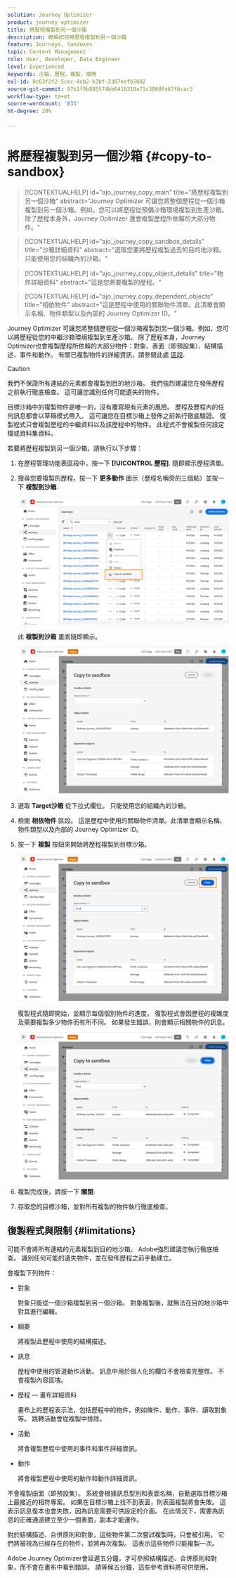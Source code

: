 ```yaml
---
solution: Journey Optimizer
product: journey optimizer
title: 將歷程複製到另一個沙箱
description: 瞭解如何將歷程複製到另一個沙箱
feature: Journeys, Sandoxes
topic: Content Management
role: User, Developer, Data Engineer
level: Experienced
keywords: 沙箱，歷程，複製，環境
exl-id: 8c63f2f2-5cec-4cb2-b3bf-2387eefb5002
source-git-commit: 07b1f9b885574bb6418310a71c3060fa67f6cac3
workflow-type: tm+mt
source-wordcount: '835'
ht-degree: 20%

---
```


# 將歷程複製到另一個沙箱 {#copy-to-sandbox}

>[!CONTEXTUALHELP]
>id="ajo_journey_copy_main"
>title="將歷程複製到另一個沙箱"
>abstract="Journey Optimizer 可讓您將整個歷程從一個沙箱複製到另一個沙箱。例如，您可以將歷程從預備沙箱環境複製到生產沙箱。除了歷程本身外，Journey Optimizer 還會複製歷程所依賴的大部分物件。"

>[!CONTEXTUALHELP]
>id="ajo_journey_copy_sandbox_details"
>title="沙箱詳細資料"
>abstract="選取您要將歷程複製過去的目的地沙箱。只能使用您的組織內的沙箱。"

>[!CONTEXTUALHELP]
>id="ajo_journey_copy_object_details"
>title="物件詳細資料"
>abstract="這是您將要複製的歷程。"

>[!CONTEXTUALHELP]
>id="ajo_journey_copy_dependent_objects"
>title="相依物件"
>abstract="這是歷程中使用的關聯物件清單。此清單會顯示名稱、物件類型以及內部的 Journey Optimizer ID。"

Journey Optimizer 可讓您將整個歷程從一個沙箱複製到另一個沙箱。例如，您可以將歷程從您的中繼沙箱環境複製到生產沙箱。 除了歷程本身，Journey Optimizer也會複製歷程所依賴的大部分物件：對象、表面（即預設集）、結構描述、事件和動作。 有關已複製物件的詳細資訊，請參閱此處 [區段](#limitations).

>[!CAUTION]
>
>我們不保證所有連結的元素都會複製到目的地沙箱。 我們強烈建議您在發佈歷程之前執行徹底檢查。 這可讓您識別任何可能遺失的物件。

目標沙箱中的複製物件是唯一的，沒有覆寫現有元素的風險。 歷程及歷程內的任何訊息都會以草稿模式帶入。 這可讓您在目標沙箱上發佈之前執行徹底驗證。 復製程式只會複製歷程的中繼資料以及該歷程中的物件。 此程式不會複製任何設定檔或資料集資料。

若要將歷程複製到另一個沙箱，請執行以下步驟：

1. 在歷程管理功能表區段中，按一下 **[!UICONTROL 歷程]**. 隨即顯示歷程清單。

2. 搜尋您要複製的歷程，按一下 **更多動作** 圖示（歷程名稱旁的三個點）並按一下 **複製到沙箱**.

   ![](assets/copy-sandbox1.png)

   此 **複製到沙箱** 畫面隨即顯示。

   ![](assets/copy-sandbox2.png)

3. 選取 **Target沙箱** 從下拉式欄位。 只能使用您的組織內的沙箱。

4. 檢閱 **相依物件** 區段。 這是歷程中使用的關聯物件清單。此清單會顯示名稱、物件類型以及內部的 Journey Optimizer ID。

5. 按一下 **複製** 按鈕來開始將歷程複製到目標沙箱。

   ![](assets/copy-sandbox3.png)

   復製程式隨即開始，並顯示每個個別物件的進度。 復製程式會因歷程的複雜度及需要複製多少物件而有所不同。 如果發生錯誤，則會顯示相關物件的訊息。

   ![](assets/copy-sandbox4.png)

6. 複製完成後，請按一下 **關閉**.

7. 存取您的目標沙箱，並對所有複製的物件執行徹底檢查。

## 復製程式與限制 {#limitations}

可能不會將所有連結的元素複製到目的地沙箱。 Adobe強烈建議您執行徹底檢查。 識別任何可能的遺失物件，並在發佈歷程之前手動建立。

會複製下列物件：

* 對象

  對象只能從一個沙箱複製到另一個沙箱。 對象複製後，就無法在目的地沙箱中對其進行編輯。

* 綱要

  將複製此歷程中使用的結構描述。

* 訊息

  歷程中使用的管道動作活動。 訊息中用於個人化的欄位不會檢查完整性。 不會複製內容區塊。

* 歷程 — 畫布詳細資料

  畫布上的歷程表示法，包括歷程中的物件，例如條件、動作、事件、讀取對象等。 跳轉活動會從複製中排除。

* 活動

  將會複製歷程中使用的事件和事件詳細資訊。

* 動作

  將會複製歷程中使用的動作和動作詳細資訊。

不會複製曲面（即預設集）。 系統會根據訊息型別和表面名稱，自動選取目標沙箱上最接近的相符專案。 如果在目標沙箱上找不到表面，則表面複製將會失敗。 這表示訊息復本也會失敗，因為訊息需要可供設定的介面。 在此情況下，需要為訊息的正確通道建立至少一個表面，副本才能運作。

對於結構描述、合併原則和對象，這些物件第二次嘗試複製時，只會被引用。 它們將被視為已經存在的物件，並將再次複製。 這表示這些物件只能複製一次。

Adobe Journey Optimizer會延遲五分鐘，才可參照結構描述、合併原則和對象，而不會在畫布中看到錯誤。 請等候五分鐘，這些參考資料將可供使用。
